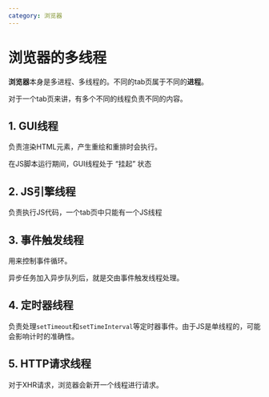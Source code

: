 ```yaml
---
category: 浏览器
---
```


# 浏览器的多线程

**浏览器**本身是多进程、多线程的。不同的tab页属于不同的**进程**。

对于一个tab页来讲，有多个不同的线程负责不同的内容。

## 1. GUI线程

负责渲染HTML元素，产生重绘和重排时会执行。

在JS脚本运行期间，GUI线程处于 “挂起” 状态

## 2. JS引擎线程

负责执行JS代码，一个tab页中只能有一个JS线程

## 3. 事件触发线程

用来控制事件循环。

异步任务加入异步队列后，就是交由事件触发线程处理。

## 4. 定时器线程

负责处理`setTimeout`和`setTimeInterval`等定时器事件。由于JS是单线程的，可能会影响计时的准确性。

## 5. HTTP请求线程

对于XHR请求，浏览器会新开一个线程进行请求。